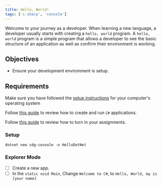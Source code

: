 ```yaml
---
title: Hello, World!
tags: ['c-sharp', 'console']
---
```


Welcome to your journey as a developer. When learning a new language, a
developer usually starts with creating a `hello, world` program. A
`hello, world` program is a simple program that allows a developer to see the
basic structure of an application as well as confirm their environment is
working.

## Objectives

- Ensure your development environment is setup.

## Requirements

Make sure you have followed the
[setup instructions](/lessons/cs-environment-setup) for your computer's
operating system

Follow [this guide](/lessons/cs-how-to-crete-and-run-programs) to review how to
create and run `C#` applications.

Follow [this guide](/lessons/misc-quick-reference/turning-in-assignments) to
review how to turn in your assignments.

### Setup

```shell
dotnet new sdg-console -o HelloDotNet
```

### Explorer Mode

- [ ] Create a new app.
- [ ] In the `static void Main`, Change `Welcome to C#`, to
      `Hello, World, my is [your name]`

